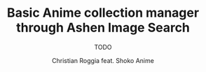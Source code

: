 ---
path: '/blog/basic-anime-collection-manager-through-ashen-image-search/'
slug: 'basic-anime-collection-manager-through-ashen-image-search'
publishedAt: '2021-01-06'
author: Christian Roggia feat. Shoko Anime
target: developers

title: 'Basic Anime collection manager through Ashen Image Search'
teaser: |
  Learn how to build a basic Anime collection manager that is fast, accurate,
  and privacy-oriented through our Reverse Image Search Engine.

subtitle: >
  TODO

overline: >
  Image Search insight
---